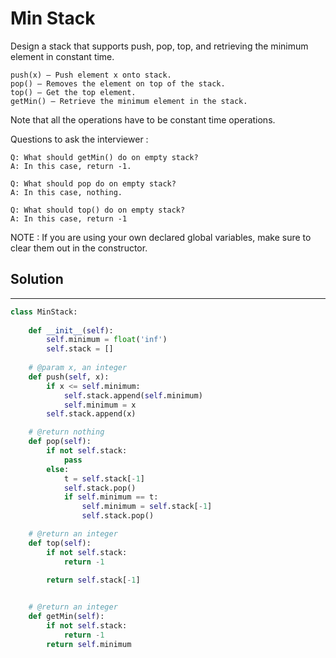 <h1>Min Stack</h1>

<p>
Design a stack that supports push, pop, top, and retrieving the minimum element in constant time.

    push(x) – Push element x onto stack.
    pop() – Removes the element on top of the stack.
    top() – Get the top element.
    getMin() – Retrieve the minimum element in the stack.
Note that all the operations have to be constant time operations.

Questions to ask the interviewer :

    Q: What should getMin() do on empty stack? 
    A: In this case, return -1.

    Q: What should pop do on empty stack? 
    A: In this case, nothing. 

    Q: What should top() do on empty stack?
    A: In this case, return -1
 
NOTE : If you are using your own declared global variables, make sure to clear them out in the constructor. 
</p>

<h2>Solution</h2>

***

```python
class MinStack:
    
    def __init__(self):
        self.minimum = float('inf')
        self.stack = []
        
    # @param x, an integer
    def push(self, x):
        if x <= self.minimum:
            self.stack.append(self.minimum)
            self.minimum = x
        self.stack.append(x)

    # @return nothing
    def pop(self):
        if not self.stack:
            pass
        else:
            t = self.stack[-1]
            self.stack.pop()
            if self.minimum == t:
                self.minimum = self.stack[-1]
                self.stack.pop()

    # @return an integer
    def top(self):
        if not self.stack:
            return -1
            
        return self.stack[-1]


    # @return an integer
    def getMin(self):
        if not self.stack:
            return -1
        return self.minimum
```